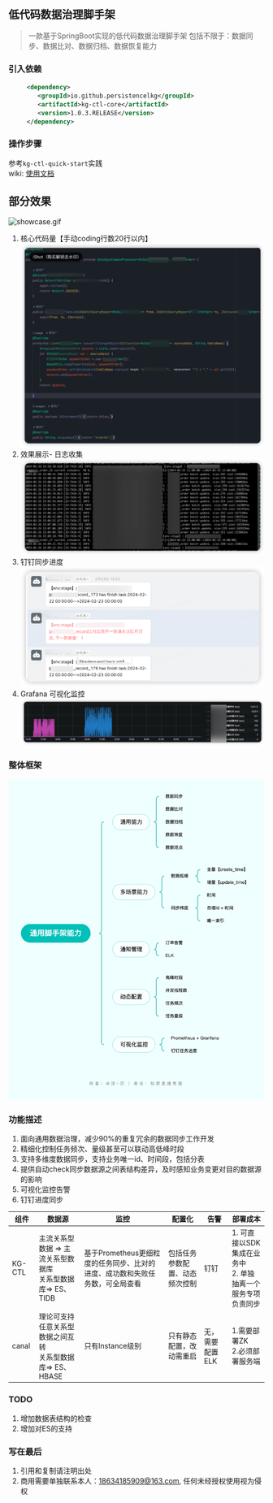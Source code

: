 ## 低代码数据治理脚手架

> 一款基于SpringBoot实现的低代码数据治理脚手架
> 包括不限于：数据同步、数据比对、数据归档、数据恢复能力


### 引入依赖

```XML
     <dependency>
        <groupId>io.github.persistencelkg</groupId>
        <artifactId>kg-ctl-core</artifactId>
        <version>1.0.3.RELEASE</version>
     </dependency>
```

### 操作步骤
参考```kg-ctl-quick-start```实践 <br>
wiki: [使用文档](https://github.com/persistencelkg/KG-Task-Ctl/wiki/%E4%BD%8E%E4%BB%A3%E7%A0%81%E6%95%B0%E6%8D%AE%E6%B2%BB%E7%90%86-%E2%80%90%E2%80%90-%E4%BD%BF%E7%94%A8%E6%96%87%E6%A1%A3)


## 部分效果
![showcase.gif](img%2Fshow.gif)

1. 核心代码量【手动coding行数20行以内】
   ![co.png](img%2Fco.png)
2. 效果展示- 日志收集
   ![log.png](img%2Flog.png)
3. 钉钉同步进度
   ![ding.png](img%2Fding.png)
4. Grafana 可视化监控
   ![perf.png](img%2Fperf.png)



### 整体框架
![ctl.png](img%2Fctl.png)


### 功能描述
1. 面向通用数据治理，减少90%的重复冗余的数据同步工作开发
2. 精细化控制任务频次、量级甚至可以联动高低峰时段
3. 支持多维度数据同步，支持业务唯一id、时间段，包括分表
4. 提供自动check同步数据源之间表结构差异，及时感知业务变更对目的数据源的影响
5. 可视化监控告警
6. 钉钉进度同步



| 组件     | 数据源                                                       | 监控                                                         | 配置化                         | 告警            | 部署成本                                                     |
 |--------| ------------------------------------------------------------ | ------------------------------------------------------------ | ------------------------------ | --------------- | ------------------------------------------------------------ |
  | KG-CTL | 主流关系型数据 => 主流关系型数据库<br />关系型数据库=> ES、TIDB | 基于Prometheus更细粒度的任务同步、比对的进度、成功数和失败任务数，可全局查看 | 包括任务参数配置、动态频次控制 | 钉钉            | 1. 可直接以SDK集成在业务中<br />2. 单独抽离一个服务专项负责同步 |
  | canal  | 理论可支持任意关系型数据之间互转<br />关系型数据库=> ES、HBASE | 只有Instance级别                                             | 只有静态配置，改动需重启       | 无，需要配置ELK | 1.需要部署ZK<br />2.必须部署服务端                           |






### TODO
1. 增加数据表结构的检查
2. 增加对ES的支持


### 写在最后
1. 引用和复制请注明出处
2. 商用需要单独联系本人：18634185909@163.com, 任何未经授权使用视为侵权


# 